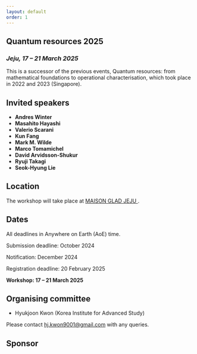 ```yaml
---
layout: default
order: 1
---
```


## Quantum resources 2025
<h3 class="lessspace"><em>Jeju, 17 &ndash; 21 March 2025</em></h3>

This is a successor of the previous events, Quantum resources: from mathematical foundations to operational characterisation, which took place in 2022 and 2023 (Singapore).

## Invited speakers

* **Andres Winter** 
* **Masahito Hayashi** 
* **Valerio Scarani** 
* **Kun Fang** 
* **Mark M. Wilde** 
* **Marco Tomamichel** 
* **David Arvidsson-Shukur** 
* **Ryuji Takagi** 
* **Seok-Hyung Lie** 

## Location

The workshop will take place at <a href="https://www.glad-hotels.com/maisongladjeju/index.do?locale=en">MAISON GLAD JEJU </a>.

## Dates

All deadlines in Anywhere on Earth (AoE) time.

Submission deadline: October 2024

Notification: December 2024

Registration deadline: 20 February 2025

**Workshop: 17 &ndash; 21 March 2025**


## Organising committee
* Hyukjoon Kwon (Korea Institute for Advanced Study)

Please contact <a href="mailto:hj.kwon9001@gmail.com">hj.kwon9001@gmail.com</a> with any queries.

## Sponsor
